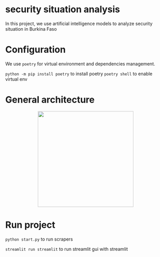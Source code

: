 # security situation analysis

In this project, we use artificial intelligence models to analyze security situation in Burkina Faso

# Configuration 

We use `poetry` for virtual environment and dependencies management.

```python -m pip install poetry``` to install poetry
```poetry shell``` to enable virtual env

# General architecture
<p align="center">
    <img width="300" src="https://github.com/abdoulfataoh/security-situation-analysis/blob/main/doc/architecture.png">
</p>


# Run project

```python start.py``` to run scrapers

```streamlit run streamlit``` to run streamlit gui with streamlit
